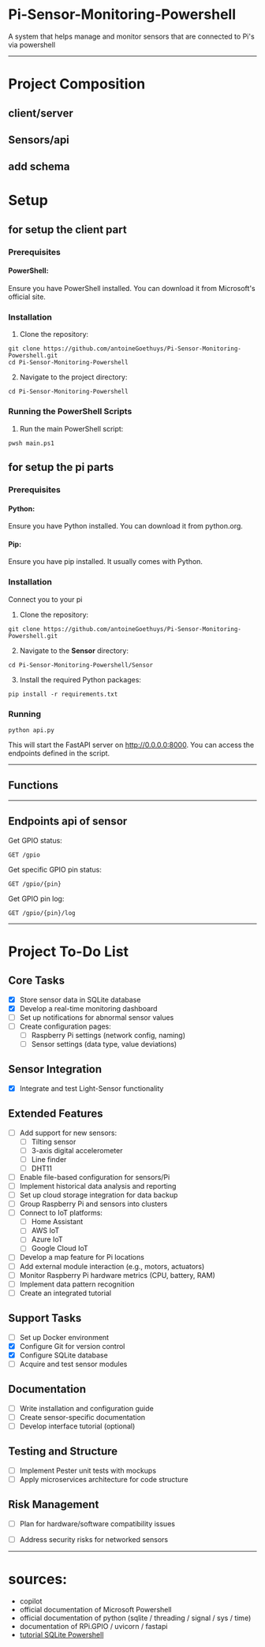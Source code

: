 # Pi-Sensor-Monitoring-Powershell
A system that helps manage and monitor sensors that are connected to Pi's via powershell

---

# Project Composition 
## client/server

## Sensors/api

add schema
---
# Setup
## for setup the client part
### Prerequisites
#### PowerShell: 
  Ensure you have PowerShell installed. You can download it from Microsoft's official site.
### Installation
1. Clone the repository:
```
git clone https://github.com/antoineGoethuys/Pi-Sensor-Monitoring-Powershell.git
cd Pi-Sensor-Monitoring-Powershell
```
2. Navigate to the project directory:
```
cd Pi-Sensor-Monitoring-Powershell
```
### Running the PowerShell Scripts
1. Run the main PowerShell script:
```
pwsh main.ps1
```
## for setup the pi parts
### Prerequisites
#### Python: 
  Ensure you have Python installed. You can download it from python.org.
#### Pip: 
  Ensure you have pip installed. It usually comes with Python.

### Installation
Connect you to your pi
1. Clone the repository:
```
git clone https://github.com/antoineGoethuys/Pi-Sensor-Monitoring-Powershell.git
```

2. Navigate to the **Sensor** directory:
```
cd Pi-Sensor-Monitoring-Powershell/Sensor
```

3. Install the required Python packages:
```
pip install -r requirements.txt
```
### Running
```
python api.py
```
This will start the FastAPI server on http://0.0.0.0:8000. You can access the endpoints defined in the script.

---

## Functions



---

## Endpoints api of sensor

Get GPIO status:
```
GET /gpio
```
Get specific GPIO pin status:
```
GET /gpio/{pin}
```
Get GPIO pin log:
```
GET /gpio/{pin}/log
```

---

# Project To-Do List

## Core Tasks
- [x] Store sensor data in SQLite database
- [x] Develop a real-time monitoring dashboard
- [ ] Set up notifications for abnormal sensor values
- [ ] Create configuration pages:
  - [ ] Raspberry Pi settings (network config, naming)
  - [ ] Sensor settings (data type, value deviations)

## Sensor Integration
- [x] Integrate and test Light-Sensor functionality

## Extended Features
- [ ] Add support for new sensors:
  - [ ] Tilting sensor
  - [ ] 3-axis digital accelerometer
  - [ ] Line finder
  - [ ] DHT11
- [ ] Enable file-based configuration for sensors/Pi
- [ ] Implement historical data analysis and reporting
- [ ] Set up cloud storage integration for data backup
- [ ] Group Raspberry Pi and sensors into clusters
- [ ] Connect to IoT platforms:
  - [ ] Home Assistant
  - [ ] AWS IoT
  - [ ] Azure IoT
  - [ ] Google Cloud IoT
- [ ] Develop a map feature for Pi locations
- [ ] Add external module interaction (e.g., motors, actuators)
- [ ] Monitor Raspberry Pi hardware metrics (CPU, battery, RAM)
- [ ] Implement data pattern recognition
- [ ] Create an integrated tutorial

## Support Tasks
- [ ] Set up Docker environment
- [x] Configure Git for version control
- [x] Configure SQLite database
- [ ] Acquire and test sensor modules

## Documentation
- [ ] Write installation and configuration guide
- [ ] Create sensor-specific documentation
- [ ] Develop interface tutorial (optional)

## Testing and Structure
- [ ] Implement Pester unit tests with mockups
- [ ] Apply microservices architecture for code structure

## Risk Management
- [ ] Plan for hardware/software compatibility issues
- [ ] Address security risks for networked sensors


---

# sources: 
- copilot
- official documentation of Microsoft Powershell
- official documentation of python (sqlite / threading / signal / sys / time)
- documentation of RPi.GPIO / uvicorn / fastapi
- [tutorial SQLite Powershell](https://www.youtube.com/watch?v=oIodLO-L24Q)